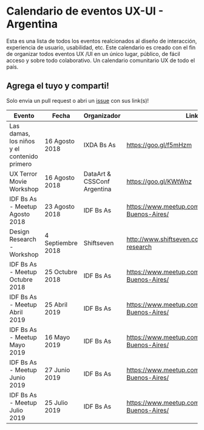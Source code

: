 # Calendario de eventos UX-UI - Argentina

Esta es una lista de todos los eventos realcionados al diseño de interacción, experiencia de usuario, usabilidad, etc. Este calendario es creado con el fin de organizar todos eventos UX /UI en un único lugar, público, de fácil acceso y sobre todo colaborativo. Un calendario comunitario UX de todo el país. 

## Agrega el tuyo y comparti!
Solo envia un pull request o abri un [issue](https://github.com/sebadamore/calendario-ux/issues) con sus link(s)!

Evento              | Fecha | Organizador | Link |
------------------- | --------- | ------------ | ---- |
Las damas, los niños y el contenido primero |  16 Agosto 2018   | IXDA Bs As | https://goo.gl/f5mHzm
UX Terror Movie Workshop | 16 Agosto 2018 | DataArt & CSSConf Argentina | https://goo.gl/KWtWnz
IDF Bs As - Meetup Agosto 2018 | 23 Agosto 2018 | IDF Bs As | https://www.meetup.com/es-ES/IDF-Buenos-Aires/
Design Research - Workshop |  4 Septiembre 2018   | Shiftseven | http://www.shiftseven.co/workshops/design-research
IDF Bs As - Meetup Octubre 2018 | 25 Octubre 2018 | IDF Bs As | https://www.meetup.com/es-ES/IDF-Buenos-Aires/
IDF Bs As - Meetup Abril 2019 | 25 Abril 2019 | IDF Bs As | https://www.meetup.com/es-ES/IDF-Buenos-Aires/
IDF Bs As - Meetup Mayo 2019 | 16 Mayo 2019 | IDF Bs As | https://www.meetup.com/es-ES/IDF-Buenos-Aires/
IDF Bs As - Meetup Junio 2019 | 27 Junio 2019 | IDF Bs As | https://www.meetup.com/es-ES/IDF-Buenos-Aires/
IDF Bs As - Meetup Julio 2019 | 25 Julio 2019 | IDF Bs As | https://www.meetup.com/es-ES/IDF-Buenos-Aires/

